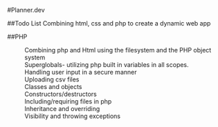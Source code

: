 #Planner.dev

##Todo List
Combining html, css and php to create a dynamic web app 

##PHP
<dl>
<dd>Combining php and Html using the filesystem and the PHP object system</dd>
<dd>Superglobals- utilizing php built in variables in all scopes.</dd>
<dd>Handling user input in a secure manner</dd>
<dd>Uploading csv files</dd>
<dd>Classes and objects</dd>
<dd>Constructors/destructors</dd>
<dd>Including/requiring files in php</dd>
<dd>Inheritance and overriding</dd>
<dd>Visibility and throwing exceptions</dd>
</dl>

